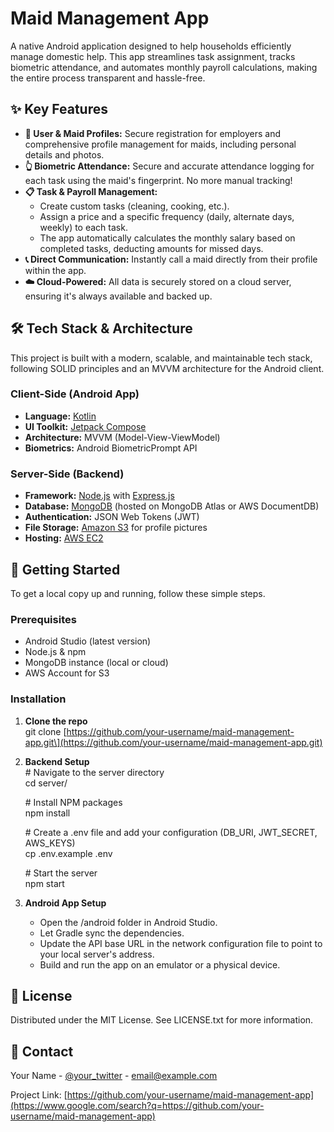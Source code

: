 # **Maid Management App**

A native Android application designed to help households efficiently manage domestic help. This app streamlines task assignment, tracks biometric attendance, and automates monthly payroll calculations, making the entire process transparent and hassle-free.

## **✨ Key Features**

* **👤 User & Maid Profiles:** Secure registration for employers and comprehensive profile management for maids, including personal details and photos.  
* **👆 Biometric Attendance:** Secure and accurate attendance logging for each task using the maid's fingerprint. No more manual tracking\!  
* **📋 Task & Payroll Management:**  
  * Create custom tasks (cleaning, cooking, etc.).  
  * Assign a price and a specific frequency (daily, alternate days, weekly) to each task.  
  * The app automatically calculates the monthly salary based on completed tasks, deducting amounts for missed days.  
* **📞 Direct Communication:** Instantly call a maid directly from their profile within the app.  
* **☁️ Cloud-Powered:** All data is securely stored on a cloud server, ensuring it's always available and backed up.

## **🛠️ Tech Stack & Architecture**

This project is built with a modern, scalable, and maintainable tech stack, following SOLID principles and an MVVM architecture for the Android client.

### **Client-Side (Android App)**

* **Language:** [Kotlin](https://kotlinlang.org/)  
* **UI Toolkit:** [Jetpack Compose](https://developer.android.com/jetpack/compose)  
* **Architecture:** MVVM (Model-View-ViewModel)  
* **Biometrics:** Android BiometricPrompt API

### **Server-Side (Backend)**

* **Framework:** [Node.js](https://nodejs.org/) with [Express.js](https://expressjs.com/)  
* **Database:** [MongoDB](https://www.mongodb.com/) (hosted on MongoDB Atlas or AWS DocumentDB)  
* **Authentication:** JSON Web Tokens (JWT)  
* **File Storage:** [Amazon S3](https://aws.amazon.com/s3/) for profile pictures  
* **Hosting:** [AWS EC2](https://aws.amazon.com/ec2/)

## **🚀 Getting Started**

To get a local copy up and running, follow these simple steps.

### **Prerequisites**

* Android Studio (latest version)  
* Node.js & npm  
* MongoDB instance (local or cloud)  
* AWS Account for S3

### **Installation**

1. **Clone the repo**  
   git clone \[https://github.com/your-username/maid-management-app.git\](https://github.com/your-username/maid-management-app.git)

2. **Backend Setup**  
   \# Navigate to the server directory  
   cd server/

   \# Install NPM packages  
   npm install

   \# Create a .env file and add your configuration (DB\_URI, JWT\_SECRET, AWS\_KEYS)  
   cp .env.example .env

   \# Start the server  
   npm start

3. **Android App Setup**  
   * Open the /android folder in Android Studio.  
   * Let Gradle sync the dependencies.  
   * Update the API base URL in the network configuration file to point to your local server's address.  
   * Build and run the app on an emulator or a physical device.

## **📄 License**

Distributed under the MIT License. See LICENSE.txt for more information.

## **📧 Contact**

Your Name \- [@your\_twitter](https://www.google.com/search?q=https://twitter.com/your_twitter) \- email@example.com

Project Link: [https://github.com/your-username/maid-management-app](https://www.google.com/search?q=https://github.com/your-username/maid-management-app)